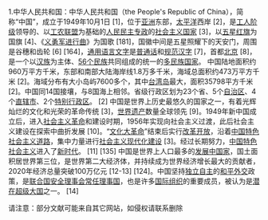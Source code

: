 1.中华人民共和国：中华人民共和国（the People's Republic of China），简称“中国”，成立于1949年10月1日 [1]，位于[亚洲](https://baike.baidu.com/item/%E4%BA%9A%E6%B4%B2/133681?fromModule=lemma_inlink)东部，[太平洋](https://baike.baidu.com/item/%E5%A4%AA%E5%B9%B3%E6%B4%8B/118304?fromModule=lemma_inlink)西岸 [2]，是[工人阶级](https://baike.baidu.com/item/%E5%B7%A5%E4%BA%BA%E9%98%B6%E7%BA%A7/7290384?fromModule=lemma_inlink)领导的、以[工农联盟](https://baike.baidu.com/item/%E5%B7%A5%E5%86%9C%E8%81%94%E7%9B%9F/1007284?fromModule=lemma_inlink)为基础的[人民民主专政](https://baike.baidu.com/item/%E4%BA%BA%E6%B0%91%E6%B0%91%E4%B8%BB%E4%B8%93%E6%94%BF/1007991?fromModule=lemma_inlink)的[社会主义国家](https://baike.baidu.com/item/%E7%A4%BE%E4%BC%9A%E4%B8%BB%E4%B9%89%E5%9B%BD%E5%AE%B6/412767?fromModule=lemma_inlink) [3]，以[五星红旗](https://baike.baidu.com/item/%E4%BA%94%E6%98%9F%E7%BA%A2%E6%97%97/21897?fromModule=lemma_inlink)为国旗 [4]、《[义勇军进行曲](https://baike.baidu.com/item/%E4%B9%89%E5%8B%87%E5%86%9B%E8%BF%9B%E8%A1%8C%E6%9B%B2/311080?fromModule=lemma_inlink)》为国歌 [181]，国徽中间是五星照耀下的天安门，周围是谷穗和齿轮 [6] [164]，[通用语言文字](https://baike.baidu.com/item/%E9%80%9A%E7%94%A8%E8%AF%AD%E8%A8%80%E6%96%87%E5%AD%97/1092811?fromModule=lemma_inlink)是[普通话](https://baike.baidu.com/item/%E6%99%AE%E9%80%9A%E8%AF%9D/161653?fromModule=lemma_inlink)和[规范汉字](https://baike.baidu.com/item/%E8%A7%84%E8%8C%83%E6%B1%89%E5%AD%97/10117597?fromModule=lemma_inlink) [7]，首都[北京](https://baike.baidu.com/item/%E5%8C%97%E4%BA%AC/128981?fromModule=lemma_inlink) [8]，是一个以[汉族](https://baike.baidu.com/item/%E6%B1%89%E6%97%8F/130605?fromModule=lemma_inlink)为主体、[56个民族](https://baike.baidu.com/item/56%E4%B8%AA%E6%B0%91%E6%97%8F/383735?fromModule=lemma_inlink)共同组成的统一的[多民族国家](https://baike.baidu.com/item/%E5%A4%9A%E6%B0%91%E6%97%8F%E5%9B%BD%E5%AE%B6/1850023?fromModule=lemma_inlink)。
中国陆地面积约960万平方千米，东部和南部大陆海岸线1.8万多千米，海域总面积约473万平方千米 [2]。海域分布有大小岛屿7600多个，其中[台湾岛](https://baike.baidu.com/item/%E5%8F%B0%E6%B9%BE%E5%B2%9B/0?fromModule=lemma_inlink)最大，面积35798平方千米 [2]。中国同14国接壤，与8国海上相邻。省级行政区划为23个省、5个[自治区](https://baike.baidu.com/item/%E8%87%AA%E6%B2%BB%E5%8C%BA/987423?fromModule=lemma_inlink)、4个[直辖市](https://baike.baidu.com/item/%E7%9B%B4%E8%BE%96%E5%B8%82/725471?fromModule=lemma_inlink)、2个[特别行政区](https://baike.baidu.com/item/%E7%89%B9%E5%88%AB%E8%A1%8C%E6%94%BF%E5%8C%BA/2411153?fromModule=lemma_inlink)。 [2]
中国是世界上历史最悠久的国家之一，有着光辉灿烂的文化和光荣的革命传统 [3]，[世界遗产](https://baike.baidu.com/item/%E4%B8%96%E7%95%8C%E9%81%97%E4%BA%A7/67761?fromModule=lemma_inlink)数量全球领先 [9]。1949年新中国成立后，进入[社会主义革命](https://baike.baidu.com/item/%E7%A4%BE%E4%BC%9A%E4%B8%BB%E4%B9%89%E9%9D%A9%E5%91%BD/2074213?fromModule=lemma_inlink)和建设时期，1956年实现向社会主义过渡，此后社会主义建设在探索中曲折发展 [10]。“[文化大革命](https://baike.baidu.com/item/%E6%96%87%E5%8C%96%E5%A4%A7%E9%9D%A9%E5%91%BD/117740?fromModule=lemma_inlink)”结束后实行[改革开放](https://baike.baidu.com/item/%E6%94%B9%E9%9D%A9%E5%BC%80%E6%94%BE/886098?fromModule=lemma_inlink)，沿着[中国特色社会主义道路](https://baike.baidu.com/item/%E4%B8%AD%E5%9B%BD%E7%89%B9%E8%89%B2%E7%A4%BE%E4%BC%9A%E4%B8%BB%E4%B9%89%E9%81%93%E8%B7%AF/1273378?fromModule=lemma_inlink)，集中力量进行[社会主义现代化建设](https://baike.baidu.com/item/%E7%A4%BE%E4%BC%9A%E4%B8%BB%E4%B9%89%E7%8E%B0%E4%BB%A3%E5%8C%96%E5%BB%BA%E8%AE%BE/998853?fromModule=lemma_inlink) [3]。经过长期努力，[中国特色社会主义](https://baike.baidu.com/item/%E4%B8%AD%E5%9B%BD%E7%89%B9%E8%89%B2%E7%A4%BE%E4%BC%9A%E4%B8%BB%E4%B9%89/929612?fromModule=lemma_inlink)进入了[新时代](https://baike.baidu.com/item/%E6%96%B0%E6%97%B6%E4%BB%A3/2937695?fromModule=lemma_inlink)。 [11] [135]
中国是世界上人口最多的[发展中国家](https://baike.baidu.com/item/%E5%8F%91%E5%B1%95%E4%B8%AD%E5%9B%BD%E5%AE%B6/652451?fromModule=lemma_inlink)，国土面积居世界第三位，是世界第二大经济体，并持续成为世界经济增长最大的贡献者，2020年经济总量突破100万亿元 [12-13] [124]。中国坚持[独立自主](https://baike.baidu.com/item/%E7%8B%AC%E7%AB%8B%E8%87%AA%E4%B8%BB/2730458?fromModule=lemma_inlink)的[和平外交](https://baike.baidu.com/item/%E5%92%8C%E5%B9%B3%E5%A4%96%E4%BA%A4/6928740?fromModule=lemma_inlink)政策，是[联合国安全理事会常任理事国](https://baike.baidu.com/item/%E8%81%94%E5%90%88%E5%9B%BD%E5%AE%89%E5%85%A8%E7%90%86%E4%BA%8B%E4%BC%9A%E5%B8%B8%E4%BB%BB%E7%90%86%E4%BA%8B%E5%9B%BD/7952300?fromModule=lemma_inlink)，也是许多[国际组织](https://baike.baidu.com/item/%E5%9B%BD%E9%99%85%E7%BB%84%E7%BB%87/261053?fromModule=lemma_inlink)的重要成员，被认为是[潜在超级大国](https://baike.baidu.com/item/%E6%BD%9C%E5%9C%A8%E8%B6%85%E7%BA%A7%E5%A4%A7%E5%9B%BD/2676423?fromModule=lemma_inlink)之一。 [14]

请注意：部分文献可能来自其它网站，如侵权请联系删除